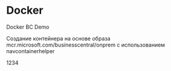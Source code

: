 # Docker
Docker BC Demo

Создание контейнера на основе образа mcr.microsoft.com/businesscentral/onprem с использованием navcontainerhelper

1234
